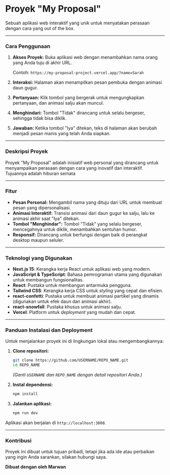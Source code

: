 # Proyek "My Proposal"

Sebuah aplikasi web interaktif yang unik untuk menyatakan perasaan dengan cara yang out of the box.

-----

### Cara Penggunaan

1.  **Akses Proyek:** Buka aplikasi web dengan menambahkan nama orang yang Anda tuju di akhir URL.

    Contoh: `https://my-proposal-project.vercel.app/?name=Sarah`

2.  **Interaksi:** Halaman akan menampilkan pesan pembuka dengan animasi daun gugur.

3.  **Pertanyaan:** Klik tombol yang bergerak untuk mengungkapkan pertanyaan, dan animasi salju akan muncul.

4.  **Menghindari:** Tombol "Tidak" dirancang untuk selalu bergeser, sehingga tidak bisa diklik.

5.  **Jawaban:** Ketika tombol "Iya" ditekan, teks di halaman akan berubah menjadi pesan manis yang telah Anda siapkan.

-----

### Deskripsi Proyek

Proyek "My Proposal" adalah inisiatif web personal yang dirancang untuk menyampaikan perasaan dengan cara yang inovatif dan interaktif. Tujuannya adalah hiburan semata

-----

### Fitur

  * **Pesan Personal:** Mengambil nama yang dituju dari URL untuk membuat pesan yang dipersonalisasi.
  * **Animasi Interaktif:** Transisi animasi dari daun gugur ke salju, lalu ke animasi akhir saat "Iya" ditekan.
  * **Tombol "Menghindar":** Tombol "Tidak" yang selalu bergeser, mencegahnya untuk diklik, menambahkan sentuhan humor.
  * **Responsif:** Dirancang untuk berfungsi dengan baik di perangkat desktop maupun seluler.

-----

### Teknologi yang Digunakan

  * **Next.js 15**: Kerangka kerja React untuk aplikasi web yang modern.
  * **JavaScript & TypeScript**: Bahasa pemrograman utama yang digunakan untuk membangun fungsionalitas.
  * **React**: Pustaka untuk membangun antarmuka pengguna.
  * **Tailwind CSS**: Kerangka kerja CSS untuk *styling* yang cepat dan efisien.
  * **react-confetti**: Pustaka untuk membuat animasi partikel yang dinamis (digunakan untuk efek daun dan animasi akhir).
  * **react-snowfall**: Pustaka khusus untuk animasi salju.
  * **Vercel**: Platform untuk *deployment* yang mudah dan cepat.

-----

### Panduan Instalasi dan Deployment

Untuk menjalankan proyek ini di lingkungan lokal atau mengembangkannya:

1.  **Clone repositori:**

    ```bash
    git clone https://github.com/USERNAME/REPO_NAME.git
    cd REPO_NAME
    ```

    *(Ganti `USERNAME` dan `REPO_NAME` dengan detail repositori Anda.)*

2.  **Instal dependensi:**

    ```bash
    npm install
    ```

3.  **Jalankan aplikasi:**

    ```bash
    npm run dev
    ```

Aplikasi akan berjalan di `http://localhost:3000`.

-----

### Kontribusi

Proyek ini dibuat untuk tujuan pribadi, tetapi jika ada ide atau perbaikan yang ingin Anda sarankan, silakan hubungi saya.

**Dibuat dengan oleh Marwan**
